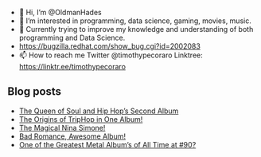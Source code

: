 - 👋 Hi, I’m @OldmanHades
- 👀 I’m interested in programming, data science, gaming, movies, music.
- 🌱 Currently trying to improve my knowledge and understanding of both programming and Data Science.
- https://bugzilla.redhat.com/show_bug.cgi?id=2002083
- 📫 How to reach me Twitter @timothypecoraro
Linktree: https://linktr.ee/timothypecoraro

## Blog posts
<!-- BLOG-POST-LIST:START -->
- [The Queen of Soul and Hip Hop’s Second Album](https://medium.com/@timothypecoraro/the-queen-of-soul-and-hip-hops-second-album-9b22b6fe87cf?source=rss-5097f5c9b801------2)
- [The Origins of TripHop in One Album!](https://medium.com/@timothypecoraro/the-origins-of-triphop-in-one-album-7afc37a9c938?source=rss-5097f5c9b801------2)
- [The Magical Nina Simone!](https://medium.com/@timothypecoraro/the-magical-nina-simone-838c6140e3fc?source=rss-5097f5c9b801------2)
- [Bad Romance, Awesome Album!](https://medium.com/@timothypecoraro/bad-romance-awesome-album-1594fd1775c5?source=rss-5097f5c9b801------2)
- [One of the Greatest Metal Album’s of All Time at #90?](https://medium.com/@timothypecoraro/one-of-the-greatest-metal-albums-of-all-time-at-90-acff614659fe?source=rss-5097f5c9b801------2)
<!-- BLOG-POST-LIST:END -->
